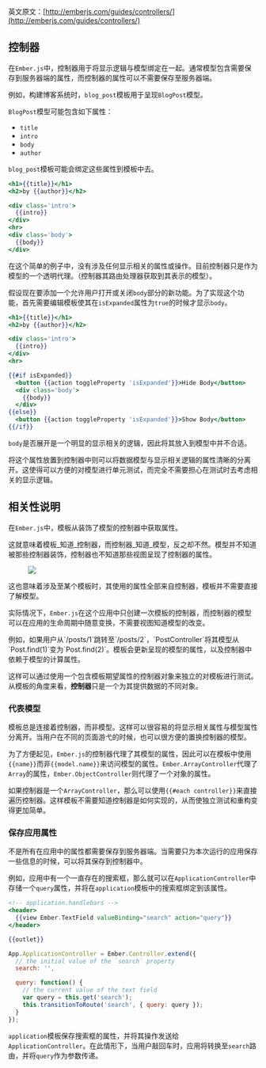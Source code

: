 英文原文：[http://emberjs.com/guides/controllers/](http://emberjs.com/guides/controllers/)

## 控制器

在`Ember.js`中，控制器用于将显示逻辑与模型绑定在一起。通常模型包含需要保存到服务器端的属性，而控制器的属性可以不需要保存至服务器端。

例如，构建博客系统时，`blog_post`模板用于呈现`BlogPost`模型。

`BlogPost`模型可能包含如下属性：

* `title`
* `intro`
* `body`
* `author`

`blog_post`模板可能会绑定这些属性到模板中去。

```handlebars
<h1>{{title}}</h1>
<h2>by {{author}}</h2>

<div class='intro'>
  {{intro}}
</div>
<hr>
<div class='body'>
  {{body}}
</div>
```

在这个简单的例子中，没有涉及任何显示相关的属性或操作。目前控制器只是作为模型的一个透明代理。（控制器其路由处理器获取到其表示的模型）。

假设现在要添加一个允许用户打开或关闭`body`部分的新功能。为了实现这个功能，首先需要编辑模板使其在`isExpanded`属性为`true`的时候才显示`body`。

```handlebars
<h1>{{title}}</h1>
<h2>by {{author}}</h2>

<div class='intro'>
  {{intro}}
</div>
<hr>

{{#if isExpanded}}
  <button {{action toggleProperty 'isExpanded'}}>Hide Body</button>
  <div class='body'>
    {{body}}
  </div>
{{else}}
  <button {{action toggleProperty 'isExpanded'}}>Show Body</button>
{{/if}}
```

`body`是否展开是一个明显的显示相关的逻辑，因此将其放入到模型中并不合适。

将这个属性放置到控制器中则可以将数据模型与显示相关逻辑的属性清晰的分离开。这使得可以方便的对模型进行单元测试，而完全不需要担心在测试时去考虑相关的显示逻辑。

## 相关性说明

在`Ember.js`中，模板从装饰了模型的控制器中获取属性。


这就意味着模板_知道_控制器，而控制器_知道_模型，反之却不然。模型并不知道被那些控制器装饰，控制器也不知道那些视图呈现了控制器的属性。

<figure>
<img src="/images/controller-guide/objects.png">
</figure>

这也意味着涉及至某个模板时，其使用的属性全部来自控制器，模板并不需要直接了解模型。

实际情况下，`Ember.js`在这个应用中只创建一次模板的控制器，而控制器的模型可以在应用的生命周期中随意变换，不需要视图知道模型的改变。

<aside>
例如，如果用户从`/posts/1`跳转至`/posts/2`，`PostController`将其模型从`Post.find(1)`变为`Post.find(2)`。模板会更新呈现的模型的属性，以及控制器中依赖于模型的计算属性。
</aside>

这样可以通过使用一个包含模板期望属性的控制器对象来独立的对模板进行测试。从模板的角度来看，**控制器**只是一个为其提供数据的不同对象。

### 代表模型

模板总是连接着控制器，而非模型。这样可以很容易的将显示相关属性与模型属性分离开。当用户在不同的页面游弋的时候，也可以很方便的置换控制器的模型。

为了方便起见，`Ember.js`的控制器代理了其模型的属性，因此可以在模板中使用`{{name}}`而非`{{model.name}}`来访问模型的属性。`Ember.ArrayController`代理了`Array`的属性，`Ember.ObjectController`则代理了一个对象的属性。

如果控制器是一个`ArrayController`，那么可以使用`{{#each
controller}}`来直接遍历控制器。这样模板不需要知道控制器是如何实现的，从而使独立测试和重构变得更加简单。

### 保存应用属性

不是所有在应用中的属性都需要保存到服务器端。当需要只为本次运行的应用保存一些信息的时候，可以将其保存到控制器中。

例如，应用中有一个一直存在的搜索框，那么就可以在`ApplicationController`中存储一个`query`属性，并将在`application`模板中的搜索框绑定到该属性。

```handlebars
<!-- application.handlebars -->
<header>
  {{view Ember.TextField valueBinding="search" action="query"}}
</header>

{{outlet}}
```

```javascript
App.ApplicationController = Ember.Controller.extend({
  // the initial value of the `search` property
  search: '',

  query: function() {
    // the current value of the text field
    var query = this.get('search');
    this.transitionToRoute('search', { query: query });
  }
});
```

`application`模板保存搜索框的属性，并将其操作发送给`ApplicationController`。在此情形下，当用户敲回车时，应用将转换至`search`路由，并将`query`作为参数传递。

